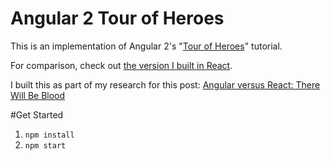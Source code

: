 # Angular 2 Tour of Heroes

This is an implementation of Angular 2's "[Tour of Heroes](https://angular.io/docs/ts/latest/tutorial/toh-pt1.html)" tutorial.

For comparison, check out [the version I built in React](https://github.com/coryhouse/react-tour-of-heroes).

I built this as part of my research for this post: [Angular versus React: There Will Be Blood]()

#Get Started
1. `npm install`
2. `npm start`

